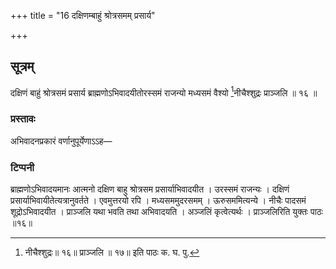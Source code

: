 +++
title = "16 दक्षिणम्बाहुं श्रोत्रसमम् प्रसार्य"

+++
## सूत्रम्
दक्षिणं बाहुं श्रोत्रसमं प्रसार्य ब्राह्मणोऽभिवादयीतोरस्समं राजन्यो मध्यसमं वैश्यो [^१]नीचैश्शुद्रः प्राञ्जलि ॥ १६ ॥

### प्रस्तावः
अभिवादनप्रकारं वर्णानुपूर्येणाऽऽह—  

### टिप्पनी
ब्राह्मणोऽभिवादयमानः आत्मनो दक्षिण बाहु श्रोत्रसम प्रसार्याभिवादयीत । उरस्समं राजन्यः । दक्षिणं प्रसार्याभिवायीतेत्यत्रानुवर्तते । एवमुत्तरयो रपि । मध्यसममुदरसमम् । ऊरुसममित्यन्ये । नीचैः पादसमं शूद्रोऽभिवादयीत । प्राञ्जलि यथा भवति तथा अभिवादयति । अञ्जलिं कृत्वेत्यर्थः । प्राञ्जलिरिति युक्तः पाठः ॥१६॥  

[^१]:

    नीचैश्शुद्रः॥ १६॥ प्राञ्जलि ॥ १७॥ इति पाठः क. घ. पु.
